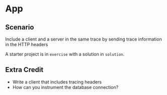 # App

## Scenario

Include a client and a server in the same trace by sending trace information in the HTTP headers

A starter project is in `exercise` with a solution in `solution`.

## Extra Credit

* Write a client that includes tracing headers
* How can you instrument the database connection?